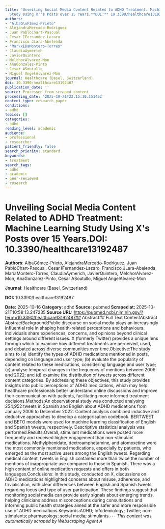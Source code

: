 ```yaml
---
title: 'Unveiling Social Media Content Related to ADHD Treatment: Machine Learning
  Study Using X''s Posts over 15 Years.**DOI:** 10.3390/healthcare13192487'
authors:
- "AlbaG\xF3mez-Prieto"
- AlejandraMercado-Rodriguez
- Juan PabloChart-Pascual
- Cesar IFernandez-Lazaro
- Francisco JLara-Abelenda
- "Mar\xEDaMontero-Torres"
- ClaudiaAymerich
- JavierQuintero
- MelchorAlvarez-Mon
- AnaGonzalez-Pinto
- Cesar ASoutullo
- Miguel AngelAlvarez-Mon
journal: Healthcare (Basel, Switzerland)
doi: 10.3390/healthcare13192487
publication_date: ''
source: Processed from scraped content
processing_date: '2025-10-21T22:15:10.151452'
content_type: research_paper
conditions:
- adhd
topics: []
categories:
- adhd
reading_level: academic
audience:
- professional
- researcher
patient_friendly: false
search_priority: standard
keywords:
- treatment
search_tags:
- adhd
- academic
- peer-reviewed
- research
---
```


# Unveiling Social Media Content Related to ADHD Treatment: Machine Learning Study Using X's Posts over 15 Years.**DOI:** 10.3390/healthcare13192487

**Authors:** AlbaGómez-Prieto, AlejandraMercado-Rodriguez, Juan PabloChart-Pascual, Cesar IFernandez-Lazaro, Francisco JLara-Abelenda, MaríaMontero-Torres, ClaudiaAymerich, JavierQuintero, MelchorAlvarez-Mon, AnaGonzalez-Pinto, Cesar ASoutullo, Miguel AngelAlvarez-Mon

**Journal:** Healthcare (Basel, Switzerland)

**DOI:** 10.3390/healthcare13192487

**Date:** 2025-10-16
**Category:** adhd
**Source:** pubmed
**Scraped at:** 2025-10-21T10:58:13.247235
**Source URL:** https://pubmed.ncbi.nlm.nih.gov/?term=10.3390/healthcare13192487## Abstract## Full Text ContentAbstract AbstractBackground:Public discourse on social media plays an increasingly influential role in shaping health-related perceptions and behaviours. Individuals share experiences, concerns, and opinions beyond clinical settings around different issues. X (formerly Twitter) provides a unique lens through which to examine how different treatments are perceived, used, and debated across diverse communities over time.Objective:The study aims to (a) identify the types of ADHD medications mentioned in posts, depending on language and user type; (b) evaluate the popularity of content related to these medications, considering language and user type; (c) analyse temporal changes in the frequency of mentions between 2006 and 2022; and (d) examine the distribution of tweets across different content categories. By addressing these objectives, this study provides insights into public perceptions of ADHD medications, which may help healthcare professionals better understand online discussions and improve their communication with patients, facilitating more informed treatment decisions.Methods:An observational study was conducted analysing 254,952 tweets in Spanish and English about ADHD medications from January 2006 to December 2022. Content analysis combined inductive and deductive approaches to develop a categorisation codebook. BERTWEET and BETO models were used for machine learning classification of English and Spanish tweets, respectively. Descriptive statistical analysis was performed.Results:Overall, stimulant medications were posted more frequently and received higher engagement than non-stimulant medications. Methylphenidate, dextroamphetamine, and atomoxetine were the most commonly mentioned medications, especially by patients, who emerged as the most active users among the English tweets. Regarding medical content, tweets in English contained more than twice the number of mentions of inappropriate use compared to those in Spanish. There was a high content of online medication requests and offers in both languages.Conclusions: In this study, conducted on X, discussions on ADHD medications highlighted concerns about misuse, adherence, and trivialisation, with clear differences between English and Spanish tweets regarding focus and type of user participation. These findings suggest that monitoring social media can provide early signals about emerging trends, helping clinicians address misconceptions during consultations and informing public health strategies aimed at the safer and more responsible use of ADHD medications.Keywords:ADHD; Infodemiology; Twitter; non-stimulants; pharmacology; social media; stimulants.---
*This content was automatically scraped by Webscraping Agent A*